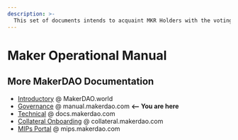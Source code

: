 ```yaml
---
description: >-
  This set of documents intends to acquaint MKR Holders with the voting process and to serve as reference material for them to consult during the day-to-day operation of the protocol.
---
```


# Maker Operational Manual

## More MakerDAO Documentation
* [Introductory](https://makerdao.world/en/) @ MakerDAO.world
* [Governance](https://manual.makerdao.com/) @ manual.makerdao.com **<-- You are here**
* [Technical](https://docs.makerdao.com/) @ docs.makerdao.com
* [Collateral Onboarding](https://collateral.makerdao.com/) @ collateral.makerdao.com
* [MIPs Portal](https://mips.makerdao.com/) @ mips.makerdao.com